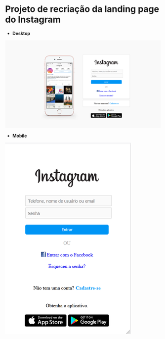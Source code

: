 # Projeto de recriação da landing page do Instagram

*  **Desktop**

![](img/Instagram%20Desktop.png)

* **Mobile**

![](img/Instagram%20Mobile.png)	
